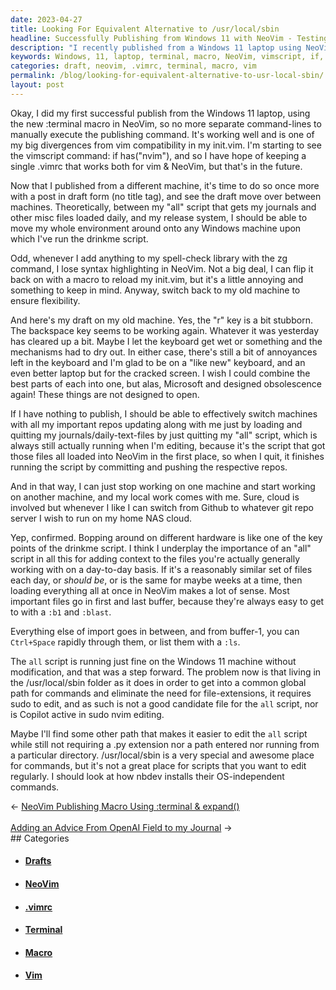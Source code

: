 ```yaml
---
date: 2023-04-27
title: Looking For Equivalent Alternative to /usr/local/sbin
headline: Successfully Publishing from Windows 11 with NeoVim - Testing and Troubleshooting Drafts
description: "I recently published from a Windows 11 laptop using NeoVim's new terminal macro and I'm starting to see the vimscript command: if has('nvim'). With this, I'm hoping to have a single .vimrc that works for both vim and NeoVim. I tested moving a draft post between machines and it worked, but I noticed that when I add anything to my spell-check library with the zg command, I lose syntax highlighting in NeoVim."
keywords: Windows, 11, laptop, terminal, macro, NeoVim, vimscript, if, has, nvim, single, .vimrc, vim, draft, post, machines, zg, command, spell-check, library, syntax, highlighting, switch
categories: draft, neovim, .vimrc, terminal, macro, vim
permalink: /blog/looking-for-equivalent-alternative-to-usr-local-sbin/
layout: post
---
```



Okay, I did my first successful publish from the Windows 11 laptop, using the
new :terminal macro in NeoVim, so no more separate command-lines to manually
execute the publishing command. It's working well and is one of my big
divergences from vim compatibility in my init.vim. I'm starting to see the
vimscript command: if has("nvim"), and so I have hope of keeping a single
.vimrc that works both for vim & NeoVim, but that's in the future.

Now that I published from a different machine, it's time to do so once more
with a post in draft form (no title tag), and see the draft move over between
machines. Theoretically, between my "all" script that gets my journals and
other misc files loaded daily, and my release system, I should be able to move
my whole environment around onto any Windows machine upon which I've run the
drinkme script.

Odd, whenever I add anything to my spell-check library with the zg command, I
lose syntax highlighting in NeoVim. Not a big deal, I can flip it back on with
a macro to reload my init.vim, but it's a little annoying and something to keep
in mind. Anyway, switch back to my old machine to ensure flexibility.

And here's my draft on my old machine. Yes, the "r" key is a bit stubborn. The
backspace key seems to be working again. Whatever it was yesterday has cleared
up a bit. Maybe I let the keyboard get wet or something and the mechanisms had
to dry out. In either case, there's still a bit of annoyances left in the
keyboard and I'm glad to be on a "like new" keyboard, and an even better laptop
but for the cracked screen. I wish I could combine the best parts of each into
one, but alas, Microsoft and designed obsolescence again! These things are not
designed to open.

If I have nothing to publish, I should be able to effectively switch machines
with all my important repos updating along with me just by loading and quitting
my journals/daily-text-files by just quitting my "all" script, which is always
still actually running when I'm editing, because it's the script that got those
files all loaded into NeoVim in the first place, so when I quit, it finishes
running the script by committing and pushing the respective repos.

And in that way, I can just stop working on one machine and start working on
another machine, and my local work comes with me. Sure, cloud is involved but
whenever I like I can switch from Github to whatever git repo server I wish to
run on my home NAS cloud.

Yep, confirmed. Bopping around on different hardware is like one of the key
points of the drinkme script. I think I underplay the importance of an "all"
script in all this for adding context to the files you're actually generally
working with on a day-to-day basis. If it's a reasonably similar set of files
each day, or *should be*, or is the same for maybe weeks at a time, then
loading everything all at once in NeoVim makes a lot of sense. Most important
files go in first and last buffer, because they're always easy to get to with a
`:b1` and `:blast`.

Everything else of import goes in between, and from buffer-1, you can
`Ctrl+Space` rapidly through them, or list them with a `:ls`.

The `all` script is running just fine on the Windows 11 machine without
modification, and that was a step forward. The problem now is that living in
the /usr/local/sbin folder as it does in order to get into a common global path
for commands and eliminate the need for file-extensions, it requires sudo to
edit, and as such is not a good candidate file for the `all` script, nor is
Copilot active in sudo nvim editing.

Maybe I'll find some other path that makes it easier to edit the `all` script
while still not requiring a .py extension nor a path entered nor running from a
particular directory. /usr/local/sbin is a very special and awesome place for
commands, but it's not a great place for scripts that you want to edit
regularly. I should look at how nbdev installs their OS-independent commands.


<div class="arrow-links"><div class="post-nav-prev"><span class="arrow">&larr;&nbsp;</span><a href="/blog/neovim-publishing-macro-using-terminal-expand/">NeoVim Publishing Macro Using :terminal & expand()</a></div> &nbsp; <div class="post-nav-next"><a href="/blog/adding-an-advice-from-openai-field-to-my-journal/">Adding an Advice From OpenAI Field to my Journal</a><span class="arrow">&nbsp;&rarr;</span></div></div>
## Categories

<ul>
<li><h4><a href='/draft/'>Drafts</a></h4></li>
<li><h4><a href='/neovim/'>NeoVim</a></h4></li>
<li><h4><a href='/vimrc/'>.vimrc</a></h4></li>
<li><h4><a href='/terminal/'>Terminal</a></h4></li>
<li><h4><a href='/macro/'>Macro</a></h4></li>
<li><h4><a href='/vim/'>Vim</a></h4></li></ul>